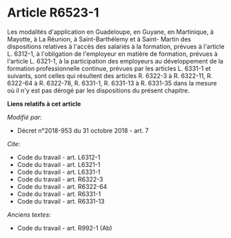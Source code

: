 # Article R6523-1

Les modalités d'application en Guadeloupe, en Guyane, en Martinique, à Mayotte, à La Réunion, à Saint-Barthélemy et à Saint-
Martin des dispositions relatives à l'accès des salariés à la formation, prévues à l'article L. 6312-1, à l'obligation de
l'employeur en matière de formation, prévues à l'article L. 6321-1, à la participation des employeurs au développement de la
formation professionnelle continue, prévues par les articles L. 6331-1 et suivants, sont celles qui résultent des articles R.
6322-3 à R. 6322-11, R. 6322-64 à R. 6322-78, R. 6331-1, R. 6331-13 à R. 6331-35 dans la mesure où il n'y est pas dérogé par
les dispositions du présent chapitre.

**Liens relatifs à cet article**

_Modifié par_:

  - Décret n°2018-953 du 31 octobre 2018 - art. 7

_Cite_:

  - Code du travail - art. L6312-1
  - Code du travail - art. L6321-1
  - Code du travail - art. L6331-1
  - Code du travail - art. R6322-3
  - Code du travail - art. R6322-64
  - Code du travail - art. R6331-1
  - Code du travail - art. R6331-13

_Anciens textes_:

  - Code du travail - art. R992-1 (Ab)
